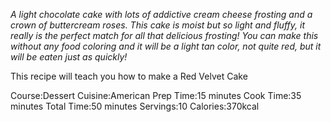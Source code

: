 *A light chocolate cake with lots of addictive cream cheese frosting and a crown of buttercream roses. This cake is moist but so light and fluffy, it really is the perfect match for all that delicious frosting! You can make this without any food coloring and it will be a light tan color, not quite red, but it will be eaten just as quickly!*

This recipe will teach you how to make a Red Velvet Cake

 Course:Dessert
 Cuisine:American
Prep Time:15 minutes
Cook Time:35 minutes 
Total Time:50 minutes
 Servings:10
 Calories:370kcal